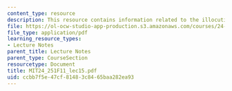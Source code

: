 ```yaml
---
content_type: resource
description: This resource contains information related to the illocutionary force.
file: https://ol-ocw-studio-app-production.s3.amazonaws.com/courses/24-251-introduction-to-philosophy-of-language-fall-2011/ccbb7f5e47cf81483c8465baa282ea93_MIT24_251F11_lec15.pdf
file_type: application/pdf
learning_resource_types:
- Lecture Notes
parent_title: Lecture Notes
parent_type: CourseSection
resourcetype: Document
title: MIT24_251F11_lec15.pdf
uid: ccbb7f5e-47cf-8148-3c84-65baa282ea93
---
```

